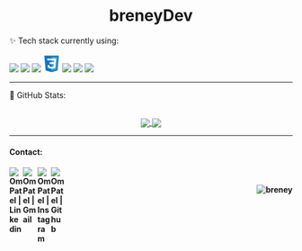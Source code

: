 <h1 align="center">breneyDev</h1>

  ✨ Tech stack currently using:
   <br>
   <br>
<code><a target="_blank"><img height="30" src="https://www.vectorlogo.zone/logos/dotnet/dotnet-ar21.svg"></a></code>
<code><a target="_blank"><img height="30" src="https://cdn.worldvectorlogo.com/logos/c--4.svg"></a></code>
<code><a target="_blank"><img height="30" src="https://www.vectorlogo.zone/logos/w3_html5/w3_html5-icon.svg"></a></code>
<code><a target="_blank"><img height="30" src="https://raw.githubusercontent.com/devicons/devicon/master/icons/css3/css3-original.svg"></a></code>
<code><a target="_blank"><img height="30" src="https://www.vectorlogo.zone/logos/javascript/javascript-icon.svg"></a></code>
<code><a target="_blank"><img height="30" src="https://upload.wikimedia.org/wikipedia/commons/thumb/b/b2/Bootstrap_logo.svg/512px-Bootstrap_logo.svg.png?20210507000024"></a></code>
<code><a target="_blank"><img height="30" src="https://www.vectorlogo.zone/logos/git-scm/git-scm-icon.svg"></a></code>

---

 📔 GitHub Stats:
<br>
<br>
<p align="center">
  <a href="https://github.com/breney">
    <img align="center"  height="175px" src="https://github-readme-stats.vercel.app/api?username=breney&show_icons=true&hide_border=true&title_color=94b4a4&amp&icon_color=FFFFFF&amp&text_color=FFFFFF&amp&bg_color=000000&count_private=true&include_all_commits=true"/>
  </a>
  <a href="https://github.com/breney">
    <img align="center" height="175px"  src="https://github-readme-stats.vercel.app/api/top-langs/?username=breney&text_color=FFFFFF&bg_color=000000&title_color=94b4a4&langs_count=15&layout=compact&hide_border=true" />
  </a>
</p>
 </p>

---

<h4> Contact: <h4>
  </hr>
  <a href="https://www.linkedin.com/in/bruno-pereira-b117ab210/">
   <img align="left" alt=" Om Patel | Linkedin" width="24px" src="https://www.vectorlogo.zone/logos/linkedin/linkedin-icon.svg" />
  </a>
  <a href="mailto:brunopy2@gmail.com">
    <img align="left" alt="Om Patel | Gmail" width="26px" src="https://www.vectorlogo.zone/logos/gmail/gmail-icon.svg" />
  </a>
  <a href="https://www.instagram.com/brunopereira222/">
    <img align="left" alt="Om Patel | Instagram" width="24px" src="https://www.vectorlogo.zone/logos/instagram/instagram-icon.svg" />
  </a>
   <a href="https://github.com/breney">
    <img align="left" alt="Om Patel | Github" width="26px" src="https://www.vectorlogo.zone/logos/github/github-tile.svg" />
  </a>
  <br>
  
<p align="right" > <img src="https://komarev.com/ghpvc/?username=breney&label=Profile%20views&color=0e75b6&style=flat" alt="breney" /> </p>
